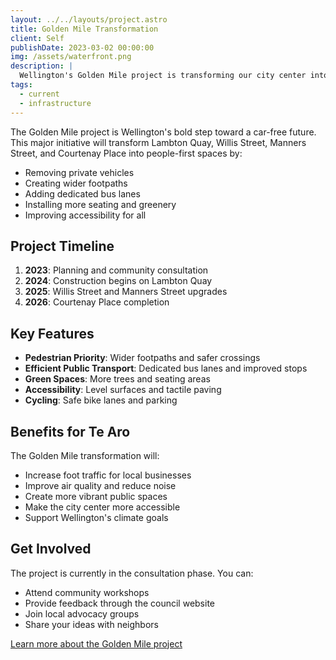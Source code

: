 ```yaml
---
layout: ../../layouts/project.astro
title: Golden Mile Transformation
client: Self
publishDate: 2023-03-02 00:00:00
img: /assets/waterfront.png
description: |
  Wellington's Golden Mile project is transforming our city center into a vibrant, people-first space.
tags:
  - current
  - infrastructure
---
```


The Golden Mile project is Wellington's bold step toward a car-free future. This major initiative will transform Lambton Quay, Willis Street, Manners Street, and Courtenay Place into people-first spaces by:

- Removing private vehicles
- Creating wider footpaths
- Adding dedicated bus lanes
- Installing more seating and greenery
- Improving accessibility for all

## Project Timeline

1. **2023**: Planning and community consultation
2. **2024**: Construction begins on Lambton Quay
3. **2025**: Willis Street and Manners Street upgrades
4. **2026**: Courtenay Place completion

## Key Features

- **Pedestrian Priority**: Wider footpaths and safer crossings
- **Efficient Public Transport**: Dedicated bus lanes and improved stops
- **Green Spaces**: More trees and seating areas
- **Accessibility**: Level surfaces and tactile paving
- **Cycling**: Safe bike lanes and parking

## Benefits for Te Aro

The Golden Mile transformation will:

- Increase foot traffic for local businesses
- Improve air quality and reduce noise
- Create more vibrant public spaces
- Make the city center more accessible
- Support Wellington's climate goals

## Get Involved

The project is currently in the consultation phase. You can:

- Attend community workshops
- Provide feedback through the council website
- Join local advocacy groups
- Share your ideas with neighbors

[Learn more about the Golden Mile project](https://wellington.govt.nz/projects-new/projects/golden-mile)
